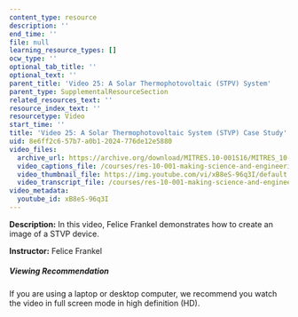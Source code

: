 ```yaml
---
content_type: resource
description: ''
end_time: ''
file: null
learning_resource_types: []
ocw_type: ''
optional_tab_title: ''
optional_text: ''
parent_title: 'Video 25: A Solar Thermophotovoltaic (STPV) System'
parent_type: SupplementalResourceSection
related_resources_text: ''
resource_index_text: ''
resourcetype: Video
start_time: ''
title: 'Video 25: A Solar Thermophotovoltaic System (STVP) Case Study'
uid: 8e6ff2c6-57b7-a0b1-2024-776de12e5880
video_files:
  archive_url: https://archive.org/download/MITRES.10-001S16/MITRES_10-001S16_Track30_300k.mp4
  video_captions_file: /courses/res-10-001-making-science-and-engineering-pictures-a-practical-guide-to-presenting-your-work-spring-2016/cb898abef1fa543380666f521decdbc7_xB8eS-96q3I.vtt
  video_thumbnail_file: https://img.youtube.com/vi/xB8eS-96q3I/default.jpg
  video_transcript_file: /courses/res-10-001-making-science-and-engineering-pictures-a-practical-guide-to-presenting-your-work-spring-2016/da8cd9dfff486aef286858e482ce3eae_xB8eS-96q3I.pdf
video_metadata:
  youtube_id: xB8eS-96q3I
---
```


**Description:** In this video, Felice Frankel demonstrates how to create an image of a STVP device.

**Instructor:** Felice Frankel

##### Viewing Recommendation

If you are using a laptop or desktop computer, we recommend you watch the video in full screen mode in high definition (HD).



